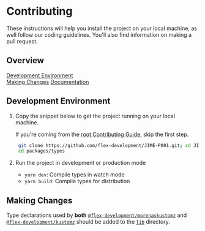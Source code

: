 # Contributing

These instructions will help you install the project on your local machine, as
well follow our coding guidelines. You'll also find information on making a pull
request.

## Overview

[Development Environment](#development-environment)  
[Making Changes](#making-changes)
[Documentation](../../../docs/CONTRIBUTING.md#documentation)

## Development Environment

1. Copy the snippet below to get the project running on your local machine.

   If you're coming from the
   [root Contributing Guide](../../../docs/CONTRIBUTING.md), skip the first
   step.

   ```zsh
    git clone https://github.com/flex-development/JIME-P001.git; cd JIME-P001; yarn
    cd packages/types
   ```

2. Run the project in development or production mode

   - `yarn dev`: Compile types in watch mode
   - `yarn build`: Compile types for distribution

## Making Changes

Type declarations used by **both**
[`@flex-development/morenaskustomz`](../../app/README.md) and
[`@flex-development/kustomz`](../../system/README.md) should be added to the
[`lib`](../lib) directory.
